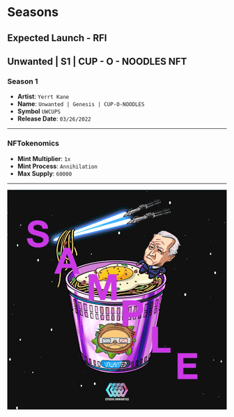 # Seasons

## Expected Launch - RFI

## Unwanted | S1 | CUP - O - NOODLES NFT



### Season 1

* **Artist**: `Yerrt Kane`
* **Name**: `Unwanted | Genesis | CUP-O-NOODLES`
* **Symbol** `UWCUPS`
* **Release Date**: `03/26/2022`

****

### NFTokenomics

* **Mint Multiplier**: `1x`
* **Mint Process**: `Annihilation`
* **Max Supply**: `60000`

****

![](../.gitbook/assets/sampleuwx.gif)
